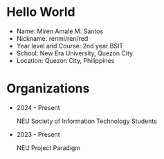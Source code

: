 # Hello World

- Name: Miren Amale M. Santos
- Nickname: renmi/ren/red
- Year level and Course: 2nd year BSIT
- School: New Era University, Quezon City
- Location: Quezon City, Philippines

# Organizations

- 2024 - Present

  NEU Society of Information Technology Students

- 2023 - Present

  NEU Project Paradigm
<!---
noturenmi/noturenmi is a ✨ special ✨ repository because its `README.md` (this file) appears on your GitHub profile.
You can click the Preview link to take a look at your changes.
--->
